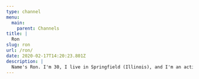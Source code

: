 ```yaml
---
type: channel
menu:
  main:
    parent: Channels
title: |
  Ron
slug: ron
url: /ron/
date: 2020-02-17T14:20:23.801Z
description: |
  Name's Ron. I'm 30, I live in Springfield (Illinois), and I'm an activist. By which I mean I'm a fat slob who goes out on marches sometimes.
---
```

